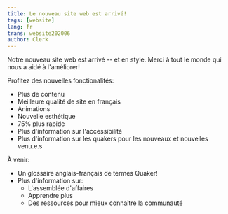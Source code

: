 ```yaml
---
title: Le nouveau site web est arrivé!
tags: [website]
lang: fr
trans: website202006
author: Clerk
---
```

Notre nouveau site web est arrivé -- et en style. Merci à tout le monde qui nous a aidé à l'améliorer!

Profitez des nouvelles fonctionalités:
* Plus de contenu
* Meilleure qualité de site en français
* Animations
* Nouvelle esthétique
* 75% plus rapide
* Plus d'information sur l'accessibilité
* Plus d'information sur les quakers pour les nouveaux et nouvelles venu.e.s

À venir:
* Un glossaire anglais-français de termes Quaker!
* Plus d'information sur:
  * L'assemblée d'affaires
  * Apprendre plus
  * Des ressources pour mieux connaître la communauté
